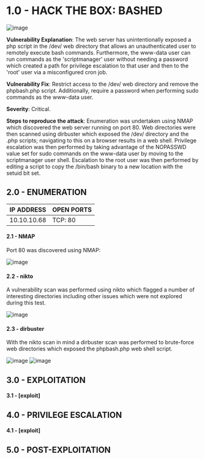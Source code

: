 # 1.0 - HACK THE BOX: BASHED

![image](https://github.com/Gladoodles/hackthebox_machines/assets/96867367/026729e2-83a0-443d-a421-c2c83d2bd744)

**Vulnerability Explanation**: The web server has unintentionally exposed a php script in the /dev/ web directory that allows an unauthenticated user to remotely execute bash commands. Furthermore, the www-data user can run commands as the 'scriptmanager' user without needing a password which created a path for privilege escalation to that user and then to the 'root' user via a misconfigured cron job. 

**Vulnerability Fix**: Restrict access to the /dev/ web directory and remove the phpbash.php script. Additionally, require a password when performing sudo commands as the www-data user. 

**Severity**: Critical.

**Steps to reproduce the attack**: Enumeration was undertaken using NMAP which discovered the web server running on port 80. Web directories were then scanned using dirbuster which exposed the /dev/ directory and the .php scripts; navigating to this on a browser results in a web shell. Privilege escalation was then performed by taking advantage of the NOPASSWD value set for sudo commands on the www-data user by moving to the scriptmanager user shell. Escalation to the root user was then performed by editing a script to copy the /bin/bash binary to a new location with the setuid bit set.

## 2.0 - ENUMERATION
| **IP ADDRESS** | **OPEN PORTS** |
|----------|--------------------|
| 10.10.10.68 | TCP: 80 |

#### **2.1 - NMAP**

Port 80 was discovered using NMAP:

![image](https://github.com/Gladoodles/hackthebox_machines/assets/96867367/7fce3128-5737-4b70-814e-04687c2fcc44)

#### **2.2 - nikto**

A vulnerability scan was performed using nikto which flagged a number of interesting directories including other issues which were not explored during this test. 

![image](https://github.com/Gladoodles/hackthebox_machines/assets/96867367/d5e3d5a4-9258-4e91-89f0-da1272b204e1)

#### **2.3 - dirbuster** 

With the nikto scan in mind a dirbuster scan was performed to brute-force web directories which exposed the phpbash.php web shell script. 

![image](https://github.com/Gladoodles/hackthebox_machines/assets/96867367/b6691ce0-57ad-46d1-8118-36b82e586362)
![image](https://github.com/Gladoodles/hackthebox_machines/assets/96867367/2401dd5f-e8b1-40fc-a17d-83af0ef68d10)


## 3.0 - EXPLOITATION

#### **3.1 - [exploit]**

## 4.0 - PRIVILEGE ESCALATION 

#### **4.1 - [exploit]**

## 5.0 - POST-EXPLOITATION 
